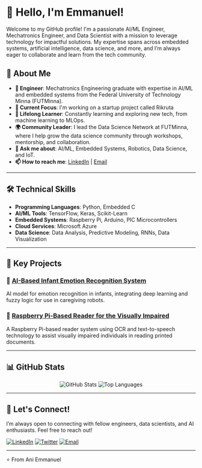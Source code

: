 # 👋 Hello, I'm Emmanuel!

Welcome to my GitHub profile! I'm a passionate AI/ML Engineer, Mechatronics Engineer, and Data Scientist with a mission to leverage technology for impactful solutions. My expertise spans across embedded systems, artificial intelligence, data science, and more, and I’m always eager to collaborate and learn from the tech community.

## 🚀 About Me

- **🔧 Engineer**: Mechatronics Engineering graduate with expertise in AI/ML and embedded systems from the Federal University of Technology Minna (FUTMinna).
- **🌱 Current Focus**: I'm working on a startup project called Rikruta
- **🧠 Lifelong Learner**: Constantly learning and exploring new tech, from machine learning to MLOps.
- **🌍 Community Leader**: I lead the Data Science Network at FUTMinna, where I help grow the data science community through workshops, mentorship, and collaboration.
- **💬 Ask me about**: AI/ML, Embedded Systems, Robotics, Data Science, and IoT.
- **📫 How to reach me**: [LinkedIn](https://linkedin.com/in/anichigozie) | [Email](mailto:ani.mlengineer@outlook.com)

---

## 🛠️ Technical Skills

- **Programming Languages**: Python, Embedded C
- **AI/ML Tools**: TensorFlow, Keras, Scikit-Learn
- **Embedded Systems**: Raspberry Pi, Arduino, PIC Microcontrollers
- **Cloud Services**: Microsoft Azure
- **Data Science**: Data Analysis, Predictive Modeling, RNNs, Data Visualization

---

## 🌟 Key Projects

### 🔹 [AI-Based Infant Emotion Recognition System](https://github.com/Unique8597/Emotion-Recognition)
AI model for emotion recognition in infants, integrating deep learning and fuzzy logic for use in caregiving robots.

### 🔹 [Raspberry Pi-Based Reader for the Visually Impaired](https://github.com/yourrepo)
A Raspberry Pi-based reader system using OCR and text-to-speech technology to assist visually impaired individuals in reading printed documents.

---

## 📊 GitHub Stats

<p align="center">
  <img src="https://github-readme-stats.vercel.app/api?username=yourusername&show_icons=true&theme=radical" alt="GitHub Stats" />
  <img src="https://github-readme-stats.vercel.app/api/top-langs/?username=yourusername&layout=compact&theme=radical" alt="Top Languages" />
</p>

---

## 🤝 Let's Connect!

I’m always open to connecting with fellow engineers, data scientists, and AI enthusiasts. Feel free to reach out!

[![LinkedIn](https://img.shields.io/badge/-LinkedIn-blue?style=for-the-badge&logo=linkedin&logoColor=white)](https://linkedin.com/in/anichigozie)
[![Twitter](https://img.shields.io/badge/-Twitter-blue?style=for-the-badge&logo=twitter&logoColor=white)](https://twitter.com/aniemmanuelc)
[![Email](https://img.shields.io/badge/-Email-red?style=for-the-badge&logo=gmail&logoColor=white)](mailto:ani.mlengineer@outlook.com)

---

⭐️ From Ani Emmanuel

